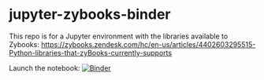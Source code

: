 # jupyter-zybooks-binder

This repo is for a Jupyter environment with the libraries available to Zybooks: https://zybooks.zendesk.com/hc/en-us/articles/4402603295515-Python-libraries-that-zyBooks-currently-supports

Launch the notebook: [![Binder](https://mybinder.org/badge_logo.svg)](https://mybinder.org/v2/gh/gondree/jupyter-zybooks-binder/?filepath=demo.ipynb)


